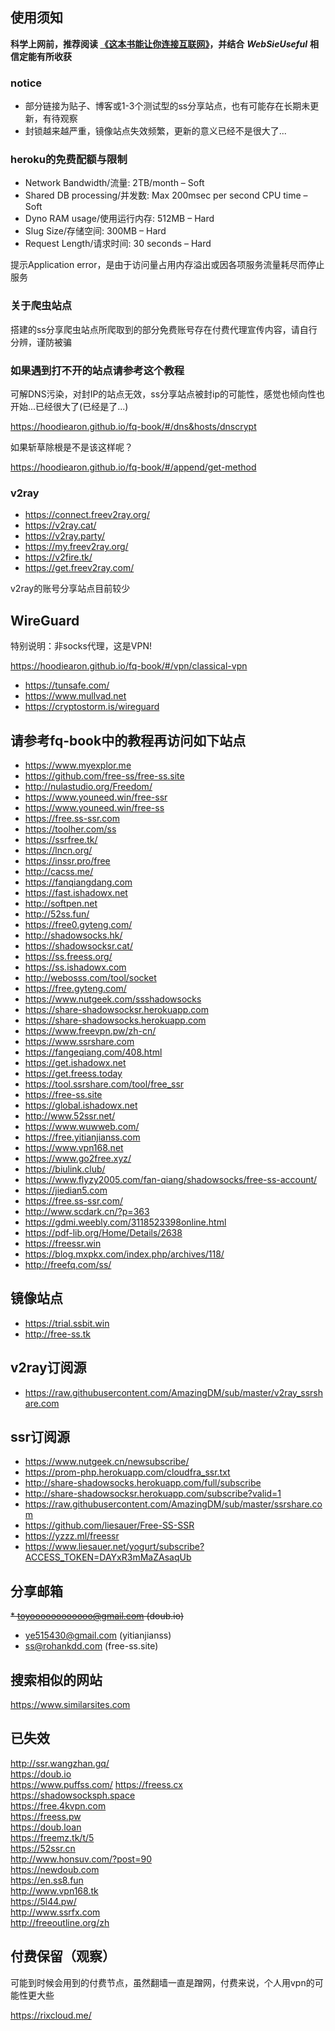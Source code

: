 ## 使用须知

**科学上网前，推荐阅读 [《这本书能让你连接互联网》](https://hoodiearon.github.io/fq-book/)，并结合** ***WebSieUseful*** **相信定能有所收获**

### notice
* 部分链接为贴子、博客或1-3个测试型的ss分享站点，也有可能存在长期未更新，有待观察
* 封锁越来越严重，镜像站点失效频繁，更新的意义已经不是很大了...

### heroku的免费配额与限制
* Network Bandwidth/流量: 2TB/month – Soft
* Shared DB processing/并发数: Max 200msec per second CPU time – Soft
* Dyno RAM usage/使用运行内存: 512MB – Hard
* Slug Size/存储空间: 300MB – Hard
* Request Length/请求时间: 30 seconds – Hard

提示Application error，是由于访问量占用内存溢出或因各项服务流量耗尽而停止服务

### 关于爬虫站点

搭建的ss分享爬虫站点所爬取到的部分免费账号存在付费代理宣传内容，请自行分辨，谨防被骗

### 如果遇到打不开的站点请参考这个教程

可解DNS污染，对封IP的站点无效，ss分享站点被封ip的可能性，感觉也倾向性也开始...已经很大了(已经是了...)

 https://hoodiearon.github.io/fq-book/#/dns&hosts/dnscrypt
 
如果斩草除根是不是该这样呢？

https://hoodiearon.github.io/fq-book/#/append/get-method


### v2ray

* https://connect.freev2ray.org/
* https://v2ray.cat/ 
* https://v2ray.party/
* https://my.freev2ray.org/
* https://v2fire.tk/
* https://get.freev2ray.com/

v2ray的账号分享站点目前较少


##  WireGuard

特别说明：非socks代理，这是VPN!

https://hoodiearon.github.io/fq-book/#/vpn/classical-vpn

* https://tunsafe.com/
* https://www.mullvad.net
* https://cryptostorm.is/wireguard


## 请参考fq-book中的教程再访问如下站点

* https://www.myexplor.me
* https://github.com/free-ss/free-ss.site
* http://nulastudio.org/Freedom/
* https://www.youneed.win/free-ssr
* https://www.youneed.win/free-ss
* https://free.ss-ssr.com
* https://toolher.com/ss
* https://ssrfree.tk/
* https://lncn.org/
* https://inssr.pro/free
* http://cacss.me/
* https://fanqiangdang.com
* https://fast.ishadowx.net
* http://softpen.net 
* http://52ss.fun/
* https://free0.gyteng.com/
* http://shadowsocks.hk/
* https://shadowsocksr.cat/
* https://ss.freess.org/
* https://ss.ishadowx.com
* http://webosss.com/tool/socket
* https://free.gyteng.com/
* https://www.nutgeek.com/ssshadowsocks
* https://share-shadowsocksr.herokuapp.com
* https://share-shadowsocks.herokuapp.com 
* https://www.freevpn.pw/zh-cn/
* https://www.ssrshare.com
* https://fangeqiang.com/408.html
* https://get.ishadowx.net
* https://get.freess.today
* https://tool.ssrshare.com/tool/free_ssr
* https://free-ss.site
* https://global.ishadowx.net
* http://www.52ssr.net/
* https://www.wuwweb.com/
* https://free.yitianjianss.com
* https://www.vpn168.net
* https://www.go2free.xyz/
* https://biulink.club/
* https://www.flyzy2005.com/fan-qiang/shadowsocks/free-ss-account/
* https://jiedian5.com
* https://free.ss-ssr.com/
* http://www.scdark.cn/?p=363
* https://gdmi.weebly.com/3118523398online.html
* https://pdf-lib.org/Home/Details/2638
* https://freessr.win
* https://blog.mxpkx.com/index.php/archives/118/
* http://freefq.com/ss/

## 镜像站点

* https://trial.ssbit.win
* http://free-ss.tk

<!--
## 科学访问
* https://www.ssrshare.com
* https://fangeqiang.com/408.html
* https://get.ishadowx.net
* https://get.freess.today
* https://tool.ssrshare.com/tool/free_ssr
* https://doub.io 
* https://free-ss.site
* https://global.ishadowx.net
* http://www.52ssr.net/
* https://www.wuwweb.com/
* https://free.yitianjianss.com
* https://www.puffss.com/
-->

## v2ray订阅源

* https://raw.githubusercontent.com/AmazingDM/sub/master/v2ray_ssrshare.com

## ssr订阅源
* https://www.nutgeek.cn/newsubscribe/
* https://prom-php.herokuapp.com/cloudfra_ssr.txt
* http://share-shadowsocks.herokuapp.com/full/subscribe
* http://share-shadowsocksr.herokuapp.com/subscribe?valid=1
* https://raw.githubusercontent.com/AmazingDM/sub/master/ssrshare.com
* https://github.com/liesauer/Free-SS-SSR
* https://yzzz.ml/freessr
* https://www.liesauer.net/yogurt/subscribe?ACCESS_TOKEN=DAYxR3mMaZAsaqUb


## 分享邮箱
<s> * toyoooooooooooo@gmail.com (doub.io)</s>
* ye515430@gmail.com (yitianjianss)
* ss@rohankdd.com (free-ss.site)

## 搜索相似的网站

https://www.similarsites.com

## 已失效
http://ssr.wangzhan.gq/   
https://doub.io   
https://www.puffss.com/
https://freess.cx  
https://shadowsocksph.space  
https://free.4kvpn.com  
https://freess.pw  
https://doub.loan  
https://freemz.tk/t/5  
https://52ssr.cn  
http://www.honsuv.com/?post=90  
https://newdoub.com  
https://en.ss8.fun  
http://www.vpn168.tk  
https://5l44.pw/  
http://www.ssrfx.com  
http://freeoutline.org/zh

## 付费保留（观察）

可能到时候会用到的付费节点，虽然翻墙一直是蹭网，付费来说，个人用vpn的可能性更大些

https://rixcloud.me/
